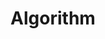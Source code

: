 ---
layout: list
type: category
title: Algorithm
slug: algorithm
sidebar: true
order: 2
description: >
  Whatever related to PS
---